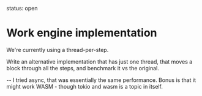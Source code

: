 status: open
# Work engine implementation

We're currently using a thread-per-step.

Write an alternative implementation that has just one thread,
that moves a block through all the steps, and benchmark it vs
the original.

-- 
I tried async, that was essentially the same performance.
Bonus is that it might work WASM - though tokio and wasm is a topic in itself.


